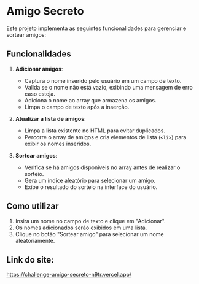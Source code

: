
# Amigo Secreto

Este projeto implementa as seguintes funcionalidades para gerenciar e sortear amigos:

## Funcionalidades

1. **Adicionar amigos**:
   - Captura o nome inserido pelo usuário em um campo de texto.
   - Valida se o nome não está vazio, exibindo uma mensagem de erro caso esteja.
   - Adiciona o nome ao array que armazena os amigos.
   - Limpa o campo de texto após a inserção.

2. **Atualizar a lista de amigos**:
   - Limpa a lista existente no HTML para evitar duplicados.
   - Percorre o array de amigos e cria elementos de lista (`<li>`) para exibir os nomes inseridos.

3. **Sortear amigos**:
   - Verifica se há amigos disponíveis no array antes de realizar o sorteio.
   - Gera um índice aleatório para selecionar um amigo.
   - Exibe o resultado do sorteio na interface do usuário.

## Como utilizar

1. Insira um nome no campo de texto e clique em "Adicionar".
2. Os nomes adicionados serão exibidos em uma lista.
3. Clique no botão "Sortear amigo" para selecionar um nome aleatoriamente.


## Link do site: 

https://challenge-amigo-secreto-n9tr.vercel.app/
